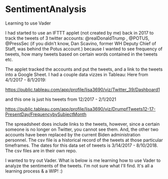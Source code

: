 # SentimentAnalysis
Learning to use Vader

I had started to use an IFTTT applet (not created by me) back in 2017 to track the tweets of 3 twitter accounts: @realDonaldTrump , @POTUS, @PressSec (if you didn't know, Dan Scavino, former WH Deputy Chief of Staff, was behind the Potus account.) because I wanted to see frequency of tweets, how many tweets based on certain words contained in the tweets etc.

The applet tracked the accounts and put the tweets, and a link to the tweets into a Google Sheet. I had a couple data vizzes in Tableau: Here from 4/1/2017 - 8/1/2019:

https://public.tableau.com/app/profile/lisa3690/viz/Twitter_39/Dashboard1

and this one is just his tweets from 12/2017 - 2/1/2021

https://public.tableau.com/app/profile/lisa3690/viz/DrumpfTweets12-17-PresentDay/FrequencybySubjectMonth

The spreadsheet does include links to the tweets, however, since a certain someone is no longer on Twitter, you cannot see them. And, the other two accounts have been replaced by the current Biden administration personnel. The csv file is a historical record of the tweets at those particular timeframes. The dates for this data set of tweets is 3/14/2017 - 8/10/2018. The csv files are in their own repo.

I wanted to try out Vader. What is below is me learning how to use Vader to analyze the sentiments of the tweets. I'm not sure what I'll find. It's all a learning process & a WIP! :)
